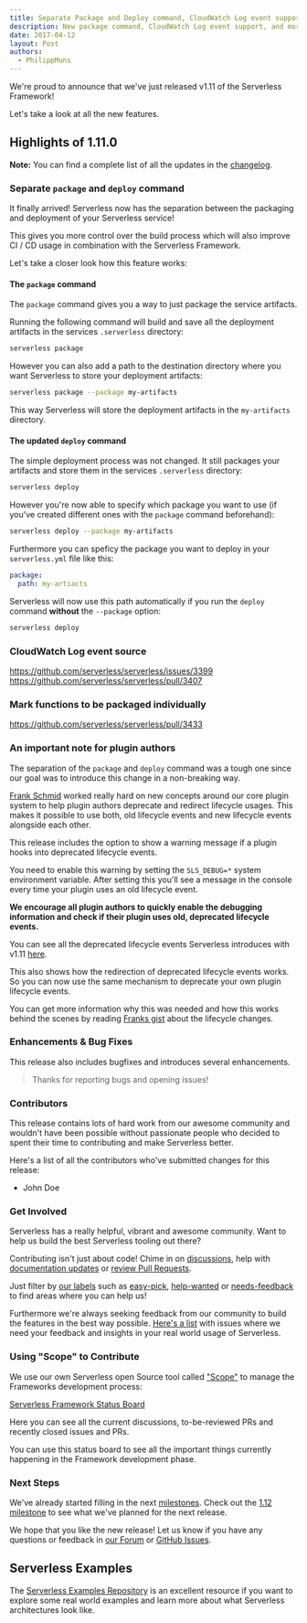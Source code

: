 ```yaml
---
title: Separate Package and Deploy command, CloudWatch Log event support with Serverless v1.11
description: New package command, CloudWatch Log event support, and more in the Serverless Framework v1.11 release.
date: 2017-04-12
layout: Post
authors:
  - PhilippMuns
---
```


We're proud to announce that we've just released v1.11 of the Serverless Framework!

Let's take a look at all the new features.

## Highlights of 1.11.0

**Note:** You can find a complete list of all the updates in the [changelog](https://github.com/serverless/serverless/blob/master/CHANGELOG.md).

### Separate `package` and `deploy` command

It finally arrived! Serverless now has the separation between the packaging and deployment of your Serverless service!

This gives you more control over the build process which will also improve CI / CD usage in combination with the Serverless Framework.

Let's take a closer look how this feature works:

#### The `package` command

The `package` command gives you a way to just package the service artifacts.

Running the following command will build and save all the deployment artifacts in the services `.serverless` directory:

```bash
serverless package
```

However you can also add a path to the destination directory where you want Serverless to store your deployment artifacts:

```bash
serverless package --package my-artifacts
```

This way Serverless will store the deployment artifacts in the `my-artifacts` directory.

#### The updated `deploy` command

The simple deployment process was not changed. It still packages your artifacts and store them in the services `.serverless` directory:

```bash
serverless deploy
```

However you're now able to specify which package you want to use (if you've created different ones with the `package` command beforehand):

```bash
serverless deploy --package my-artifacts
```

Furthermore you can speficy the package you want to deploy in your `serverless.yml` file like this:

```yml
package:
  path: my-artiacts
```

Serverless will now use this path automatically if you run the `deploy` command **without** the `--package` option:

```bash
serverless deploy
```

### CloudWatch Log event source

https://github.com/serverless/serverless/issues/3399
https://github.com/serverless/serverless/pull/3407

### Mark functions to be packaged individually

https://github.com/serverless/serverless/pull/3433

### An important note for plugin authors

The separation of the `package` and `deploy` command was a tough one since our goal was to introduce this change in a non-breaking way.

[Frank Schmid](https://github.com/HyperBrain) worked really hard on new concepts around our core plugin system to help plugin authors deprecate and redirect lifecycle usages. This makes it possible to use both, old lifecycle events and new lifecycle events alongside each other.

This release includes the option to show a warning message if a plugin hooks into deprecated lifecycle events.

You need to enable this warning by setting the `SLS_DEBUG=*` system environment variable. After setting this you'll see a message in the console every time your plugin uses an old lifecycle event.

**We encourage all plugin authors to quickly enable the debugging information and check if their plugin uses old, deprecated lifecycle events.**

You can see all the deprecated lifecycle events Serverless introduces with v1.11 [here](https://github.com/serverless/serverless/blob/f5c7f2fa13975560746c0c40cda2077ab09c7353/lib/plugins/deploy/deploy.js#L11-L16).

This also shows how the redirection of deprecated lifecycle events works. So you can now use the same mechanism to deprecate your own plugin lifecycle events.

You can get more information why this was needed and how this works behind the scenes by reading [Franks gist](https://gist.github.com/pmuens/fb113cf21ee2d70696e4b7f31384404b) about the lifecycle changes.

### Enhancements & Bug Fixes

This release also includes bugfixes and introduces several enhancements.

> Thanks for reporting bugs and opening issues!

### Contributors

This release contains lots of hard work from our awesome community and wouldn't have been possible without passionate people who decided to spent their time to contributing and make Serverless better.

Here's a list of all the contributors who've submitted changes for this release:

- John Doe

### Get Involved

Serverless has a really helpful, vibrant and awesome community. Want to help us build the best Serverless tooling out there?

Contributing isn't just about code! Chime in on [discussions](https://github.com/serverless/serverless/labels/stage%2Fneeds-feedback), help with [documentation updates](https://github.com/serverless/serverless/labels/kind%2Fdocs) or [review Pull Requests](https://github.com/serverless/serverless/pulls).

Just filter by [our labels](https://github.com/serverless/serverless/labels) such as [easy-pick](https://github.com/serverless/serverless/issues?q=is%3Aopen+is%3Aissue+label%3Astatus%2Feasy-pick), [help-wanted](https://github.com/serverless/serverless/issues?q=is%3Aopen+is%3Aissue+label%3Astatus%2Fhelp-wanted) or [needs-feedback](https://github.com/serverless/serverless/labels/stage%2Fneeds-feedback) to find areas where you can help us!

Furthermore we're always seeking feedback from our community to build the features in the best way possible. [Here's a list](https://github.com/serverless/serverless/labels/stage%2Fneeds-feedback) with issues where we need your feedback and insights in your real world usage of Serverless.

### Using "Scope" to Contribute

We use our own Serverless open Source tool called ["Scope"](https://github.com/serverless/scope) to manage the Frameworks development process:

[Serverless Framework Status Board](https://serverless.com/framework/status/)

Here you can see all the current discussions, to-be-reviewed PRs and recently closed issues and PRs.

You can use this status board to see all the important things currently happening in the Framework development phase.

### Next Steps

We've already started filling in the next [milestones](https://github.com/serverless/serverless/milestones). Check out the [1.12 milestone](https://github.com/serverless/serverless/milestone/27) to see what we've planned for the next release.

We hope that you like the new release! Let us know if you have any questions or feedback in [our Forum](http://forum.serverless.com/) or [GitHub Issues](https://github.com/serverless/serverless/issues).

## Serverless Examples

The [Serverless Examples Repository](https://github.com/serverless/examples) is an excellent resource if you want to explore some real world examples and learn more about what Serverless architectures look like.
